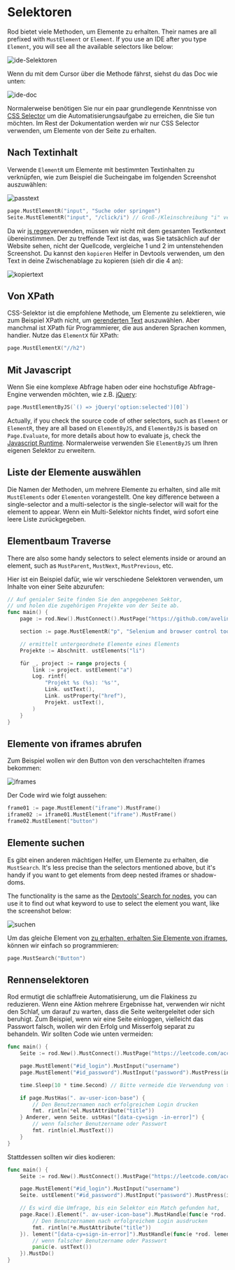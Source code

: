 # Selektoren

Rod bietet viele Methoden, um Elemente zu erhalten. Their names are all prefixed with `MustElement` or `Element`. If you use an IDE after you type `Element`, you will see all the available selectors like below:

![ide-Selektoren](ide-selectors.png)

Wenn du mit dem Cursor über die Methode fährst, siehst du das Doc wie unten:

![ide-doc](ide-doc.png)

Normalerweise benötigen Sie nur ein paar grundlegende Kenntnisse von [CSS Selector](css-selector) um die Automatisierungsaufgabe zu erreichen, die Sie tun möchten. Im Rest der Dokumentation werden wir nur CSS Selector verwenden, um Elemente von der Seite zu erhalten.

## Nach Textinhalt

Verwende `ElementR` um Elemente mit bestimmten Textinhalten zu verknüpfen, wie zum Beispiel die Sucheingabe im folgenden Screenshot auszuwählen:

![passtext](match-text.png)

```go
page.MustElementR("input", "Suche oder springen")
Seite.MustElementR("input", "/click/i") // Groß-/Kleinschreibung "i" verwenden
```

Da wir [js regex](https://developer.mozilla.org/en-US/docs/Web/JavaScript/Reference/Global_Objects/RegExp)verwenden, müssen wir nicht mit dem gesamten Textkontext übereinstimmen. Der zu treffende Text ist das, was Sie tatsächlich auf der Website sehen, nicht der Quellcode, vergleiche 1 und 2 im untenstehenden Screenshot. Du kannst den `kopieren` Helfer in Devtools verwenden, um den Text in deine Zwischenablage zu kopieren (sieh dir die 4 an):

![kopiertext](copy-text.png)

## Von XPath

CSS-Selektor ist die empfohlene Methode, um Elemente zu selektieren, wie zum Beispiel XPath nicht, um [gerenderten Text](https://stackoverflow.com/questions/51992258/xpath-to-find-pseudo-element-after-in-side-a-div-element-with-out-any-content/51993454) auszuwählen. Aber manchmal ist XPath für Programmierer, die aus anderen Sprachen kommen, handier. Nutze das `ElementX` für XPath:

```go
page.MustElementX("//h2")
```

## Mit Javascript

Wenn Sie eine komplexe Abfrage haben oder eine hochstufige Abfrage-Engine verwenden möchten, wie z.B. [jQuery](https://jquery.com/):

```go
page.MustElementByJS(`() => jQuery('option:selected')[0]`)
```

Actually, if you check the source code of other selectors, such as `Element` or `ElementR`, they are all based on `ElementByJS`, and `ElementByJS` is based on `Page.Evaluate`, for more details about how to evaluate js, check the [Javascript Runtime](/javascript-runtime.md). Normalerweise verwenden Sie `ElementByJS` um Ihren eigenen Selektor zu erweitern.

## Liste der Elemente auswählen

Die Namen der Methoden, um mehrere Elemente zu erhalten, sind alle mit `MustElements` oder `Elementen` vorangestellt. One key difference between a single-selector and a multi-selector is the single-selector will wait for the element to appear. Wenn ein Multi-Selektor nichts findet, wird sofort eine leere Liste zurückgegeben.

## Elementbaum Traverse

There are also some handy selectors to select elements inside or around an element, such as `MustParent`, `MustNext`, `MustPrevious`, etc.

Hier ist ein Beispiel dafür, wie wir verschiedene Selektoren verwenden, um Inhalte von einer Seite abzurufen:

```go
// Auf genialer Seite finden Sie den angegebenen Sektor,
// und holen die zugehörigen Projekte von der Seite ab.
func main() {
    page := rod.New().MustConnect().MustPage("https://github.com/avelino/awesome-go")

    section := page.MustElementR("p", "Selenium and browser control tools"). ustNext()

    // ermittelt untergeordnete Elemente eines Elements
    Projekte := Abschnitt. ustElements("li")

    für _, project := range projects {
        link := project. ustElement("a")
        Log. rintf(
            "Projekt %s (%s): '%s'",
            Link. ustText(),
            Link. ustProperty("href"),
            Projekt. ustText(),
        )
    }
}
```

## Elemente von iframes abrufen

Zum Beispiel wollen wir den Button von den verschachtelten iframes bekommen:

![iframes](iframes.png)

Der Code wird wie folgt aussehen:

```go
frame01 := page.MustElement("iframe").MustFrame()
iframe02 := iframe01.MustElement("iframe").MustFrame()
frame02.MustElement("button")
```

## Elemente suchen

Es gibt einen anderen mächtigen Helfer, um Elemente zu erhalten, die `MustSearch`. It's less precise than the selectors mentioned above, but it's handy if you want to get elements from deep nested iframes or shadow-doms.

The functionality is the same as the [Devtools' Search for nodes](https://developers.google.com/web/tools/chrome-devtools/dom#search), you can use it to find out what keyword to use to select the element you want, like the screenshot below:

![suchen](search.png)

Um das gleiche Element von [zu erhalten, erhalten Sie Elemente von iframes](#get-elements-from-iframes), können wir einfach so programmieren:

```go
page.MustSearch("Button")
```

## Rennenselektoren

Rod ermutigt die schlaffreie Automatisierung, um die Flakiness zu reduzieren. Wenn eine Aktion mehrere Ergebnisse hat, verwenden wir nicht den Schlaf, um darauf zu warten, dass die Seite weitergeleitet oder sich beruhigt. Zum Beispiel, wenn wir eine Seite einloggen, vielleicht das Passwort falsch, wollen wir den Erfolg und Misserfolg separat zu behandeln. Wir sollten Code wie unten vermeiden:

```go
func main() {
    Seite := rod.New().MustConnect().MustPage("https://leetcode.com/accounts/login/")

    page.MustElement("#id_login").MustInput("username")
    page.MustElement("#id_password").MustInput("password").MustPress(input.Enter)

    time.Sleep(10 * time.Second) // Bitte vermeide die Verwendung von time.Sleep!

    if page.MustHas(". av-user-icon-base") {
        // Den Benutzernamen nach erfolgreichem Login drucken
        fmt. rintln(*el.MustAttribute("title"))
    } Anderer, wenn Seite. ustHas("[data-cy=sign -in-error]") {
        // wenn falscher Benutzername oder Passwort
        fmt. rintln(el.MustText())
    }
}
```

Stattdessen sollten wir dies kodieren:

```go
func main() {
    Seite := rod.New().MustConnect().MustPage("https://leetcode.com/accounts/login/")

    page.MustElement("#id_login").MustInput("username")
    Seite. ustElement("#id_password").MustInput("password").MustPress(input.Enter)

    // Es wird die Umfrage, bis ein Selektor ein Match gefunden hat,
    page.Race().Element(". av-user-icon-base").MustHandle(func(e *rod. lement) {
        // Den Benutzernamen nach erfolgreichem Login ausdrucken
        fmt. rintln(*e.MustAttribute("title"))
    }). lement("[data-cy=sign-in-error]").MustHandle(func(e *rod. lement) {
        // wenn falscher Benutzername oder Passwort
        panic(e. ustText())
    }).MustDo()
}
```
